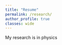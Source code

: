 ```yaml
---
title: "Resume"
permalink: /research/
author_profile: true
classes: wide
---
```


My research is in physics
